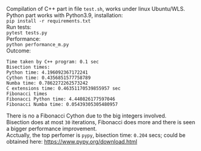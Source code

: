 Compilation of C++ part in file ```test.sh```, works under linux Ubuntu/WLS.    
Python part works with Python3.9, installation:    
```pip install -r requirements.txt```    
Run tests:    
```pytest tests.py```    
Performance:     
```python performance_m.py```     
Outcome:      
```
Time taken by C++ program: 0.1 sec
Bisection times:
Python time: 4.196092367172241
Cython time: 0.4356851577758789
Numba time: 0.7862272262573242
C extensions time: 0.46351170539855957 sec
Fibonacci times
Fibonacci Python time: 4.440826177597046
Fibonacci Numba time: 0.05439305305480957
```
There is no a Fibonacci Cython due to the big integers involved.        
Bisection does at most ```30``` iterations, Fibonacci does more and there is seen a bigger performance improvement.     
Acctually, the top perfomer is ```pypy```, bisection time: ```0.204``` secs; could be obtained here: https://www.pypy.org/download.html



